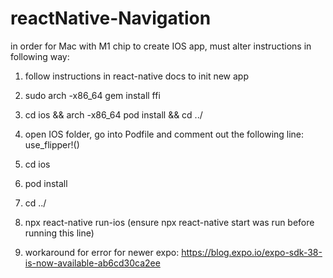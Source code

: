 # reactNative-Navigation

in order for Mac with M1 chip to create IOS app, must alter instructions in following way:

1. follow instructions in react-native docs to init new app
2. sudo arch -x86_64 gem install ffi   
3. cd ios && arch -x86_64 pod install && cd ../
4. open IOS folder, go into Podfile and comment out the following line:    use_flipper!()
5. cd ios
6. pod install
7. cd ../
8.  npx react-native run-ios     (ensure npx react-native start was run before running this line)

9. workaround for error for newer expo: https://blog.expo.io/expo-sdk-38-is-now-available-ab6cd30ca2ee
